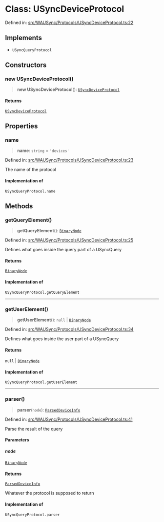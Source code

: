 # Class: USyncDeviceProtocol

Defined in: [src/WAUSync/Protocols/USyncDeviceProtocol.ts:22](https://github.com/Fokusdotid/bail/blob/a029a4f9908cd3806112e8438f5a31dda1376b84/src/WAUSync/Protocols/USyncDeviceProtocol.ts#L22)

## Implements

- `USyncQueryProtocol`

## Constructors

### new USyncDeviceProtocol()

> **new USyncDeviceProtocol**(): [`USyncDeviceProtocol`](USyncDeviceProtocol.md)

#### Returns

[`USyncDeviceProtocol`](USyncDeviceProtocol.md)

## Properties

### name

> **name**: `string` = `'devices'`

Defined in: [src/WAUSync/Protocols/USyncDeviceProtocol.ts:23](https://github.com/Fokusdotid/bail/blob/a029a4f9908cd3806112e8438f5a31dda1376b84/src/WAUSync/Protocols/USyncDeviceProtocol.ts#L23)

The name of the protocol

#### Implementation of

`USyncQueryProtocol.name`

## Methods

### getQueryElement()

> **getQueryElement**(): [`BinaryNode`](../type-aliases/BinaryNode.md)

Defined in: [src/WAUSync/Protocols/USyncDeviceProtocol.ts:25](https://github.com/Fokusdotid/bail/blob/a029a4f9908cd3806112e8438f5a31dda1376b84/src/WAUSync/Protocols/USyncDeviceProtocol.ts#L25)

Defines what goes inside the query part of a USyncQuery

#### Returns

[`BinaryNode`](../type-aliases/BinaryNode.md)

#### Implementation of

`USyncQueryProtocol.getQueryElement`

***

### getUserElement()

> **getUserElement**(): `null` \| [`BinaryNode`](../type-aliases/BinaryNode.md)

Defined in: [src/WAUSync/Protocols/USyncDeviceProtocol.ts:34](https://github.com/Fokusdotid/bail/blob/a029a4f9908cd3806112e8438f5a31dda1376b84/src/WAUSync/Protocols/USyncDeviceProtocol.ts#L34)

Defines what goes inside the user part of a USyncQuery

#### Returns

`null` \| [`BinaryNode`](../type-aliases/BinaryNode.md)

#### Implementation of

`USyncQueryProtocol.getUserElement`

***

### parser()

> **parser**(`node`): [`ParsedDeviceInfo`](../type-aliases/ParsedDeviceInfo.md)

Defined in: [src/WAUSync/Protocols/USyncDeviceProtocol.ts:41](https://github.com/Fokusdotid/bail/blob/a029a4f9908cd3806112e8438f5a31dda1376b84/src/WAUSync/Protocols/USyncDeviceProtocol.ts#L41)

Parse the result of the query

#### Parameters

##### node

[`BinaryNode`](../type-aliases/BinaryNode.md)

#### Returns

[`ParsedDeviceInfo`](../type-aliases/ParsedDeviceInfo.md)

Whatever the protocol is supposed to return

#### Implementation of

`USyncQueryProtocol.parser`
